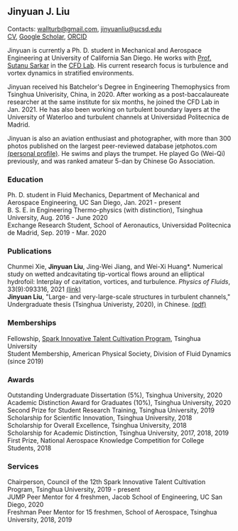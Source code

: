 ## Jinyuan J. Liu
Contacts: [wallturb@gmail.com](mailto:wallturb@gmail.com), [jinyuanliu@ucsd.edu](mailto:jinyuanliu@ucsd.edu)  
[CV](https://raw.githubusercontent.com/Liu-Jinyuan/liu-jinyuan.github.io/main/docs/jinyuan_cv.pdf), 
[Google Scholar](https://scholar.google.com/citations?hl=en&user=JZoiqx8AAAAJ&view_op=list_works&gmla=AJsN-F6ZzJ_d96OQwlVnTF-oqgqrxpQnrrX771f60xKjQMz51DZlzs8GPt2_hGTrI5Vis-FTSqWTNqORvViWrQAw0LyK6ICOSOHpf_kRtJV1T8P-A4sOgGk), [ORCID](https://orcid.org/0000-0003-4133-0930)

Jinyuan is currently a Ph. D. student in Mechanical and Aerospace Engineering at University of California San Diego. He works with [Prof. Sutanu Sarkar](https://scholar.google.com/citations?user=mfQsfMwAAAAJ&hl=en&oi=ao) in the [CFD Lab](http://www.cfdlab.ucsd.edu/index.html). His current research focus is turbulence and vortex dynamics in stratified environments.  

Jinyuan received his Batchelor's Degree in Engineering Themophysics from Tsinghua Univerisity, China, in 2020. After working as a post-baccalaureate researcher at the same institute for six months, he joined the CFD Lab in Jan. 2021.  He has also been working on turbulent boundary layers at the University of Waterloo and turbulent channels at Universidad Politecnica de Madrid.

Jinyuan is also an aviation enthusiast and photographer, with more than 300 photos published on the largest peer-reviewed database jetphotos.com [(personal profile)](https://www.jetphotos.com/photographer/144411). He swims and plays the trumpet. He played Go (Wei-Qi) previously, and was ranked amateur 5-dan by Chinese Go Association. 

### Education
Ph. D. student in Fluid Mechanics, Department of Mechanical and Aerospace Engineering, UC San Diego, Jan. 2021 - present  
B. S. E. in Engineering Thermo-physics (with distinction), Tsinghua University, Aug. 2016 - June 2020  
Exchange Research Student, School of Aeronautics, Universidad Politecnica de Madrid, Sep. 2019 - Mar. 2020  

### Publications 
Chunmei Xie, **Jinyuan Liu**, Jing-Wei Jiang, and Wei-Xi Huang*. Numerical study on wetted andcavitating tip-vortical flows around an elliptical hydrofoil: Interplay of cavitation, vortices, and turbulence. _Physics of Fluids_, 33(9):093316, 2021 [(link)](https://aip.scitation.org/doi/full/10.1063/5.0064717)  
**Jinyuan Liu**, "Large- and very-large-scale structures in turbulent channels," Undergraduate thesis (Tsinghua Univeristy, 2020), in Chinese. [(pdf)](https://raw.githubusercontent.com/Liu-Jinyuan/liu-jinyuan.github.io/main/docs/Thesis_Liu_J.pdf)

### Memberships
Fellowship, [Spark Innovative Talent Cultivation Program](http://www.tuef.tsinghua.edu.cn/column/sp1), Tsinghua University  
Student Membership, American Physical Society, Division of Fluid Dynamics (since 2019)

### Awards 
Outstanding Undergraduate Dissertation (5%), Tsinghua University, 2020  
Academic Distinction Award for Graduates (10%), Tsinghua University, 2020  
Second Prize for Student Research Training, Tsinghua University, 2019  
Scholarship for Scientific Innovation, Tsinghua University, 2018  
Scholarship for Overall Excellence, Tsinghua University, 2018  
Scholarship for Academic Distinction, Tsinghua University, 2017, 2018, 2019  
First Prize, National Aerospace Knowledge Competition for College Students, 2018  

### Services 
Chairperson, Council of the 12th Spark Innovative Talent Cultivation Program, Tsinghua University, 2019 - present  
JUMP Peer Mentor for 4 freshmen, Jacob School of Engineering, UC San Diego, 2020  
Freshman Peer Mentor for 15 freshmen, School of Aerospace, Tsinghua University, 2018, 2019  


